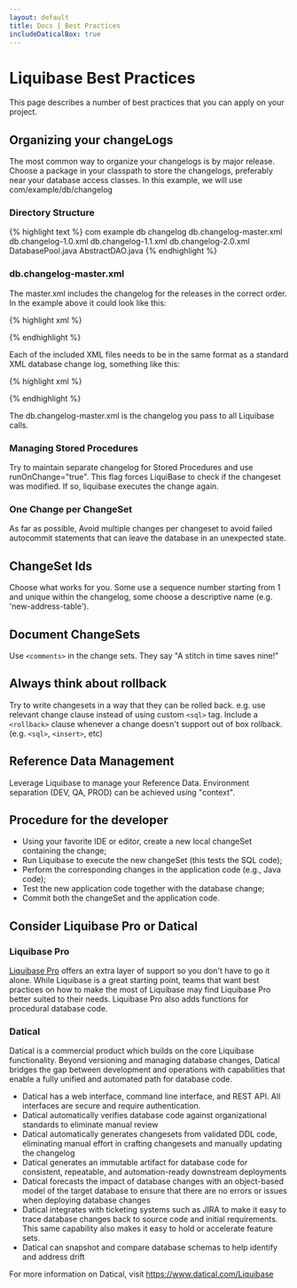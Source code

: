 ```yaml
---
layout: default
title: Docs | Best Practices 
includeDaticalBox: true
---
```


# Liquibase Best Practices #
This page describes a number of best practices that you can apply on your project.

## Organizing your changeLogs ##
The most common way to organize your changelogs is by major release.  Choose a package in your classpath to store the changelogs, preferably near your database access classes.  In this example, we will use com/example/db/changelog

### Directory Structure ###

{% highlight text %}
    com
      example
        db
          changelog
            db.changelog-master.xml
            db.changelog-1.0.xml
            db.changelog-1.1.xml
            db.changelog-2.0.xml
          DatabasePool.java
          AbstractDAO.java
{% endhighlight %}
        

### db.changelog-master.xml ###

The master.xml includes the changelog for the releases in the correct order. In the example above it could look like this:

{% highlight xml %}
<?xml version="1.0" encoding="UTF-8"?> 
<databaseChangeLog
  xmlns="http://www.liquibase.org/xml/ns/dbchangelog"
  xmlns:xsi="http://www.w3.org/2001/XMLSchema-instance"
  xsi:schemaLocation="http://www.liquibase.org/xml/ns/dbchangelog
                      http://www.liquibase.org/xml/ns/dbchangelog/dbchangelog-3.8.xsd">

  <include file="com/example/db/changelog/db.changelog-1.0.xml"/> 
  <include file="com/example/db/changelog/db.changelog-1.1.xml"/> 
  <include file="com/example/db/changelog/db.changelog-2.0.xml"/> 
</databaseChangeLog> 
{% endhighlight %}

Each of the included XML files needs to be in the same format as a standard XML database change log, something like this:

{% highlight xml %}
<?xml version="1.0" encoding="UTF-8"?> 
<databaseChangeLog 
  xmlns="http://www.liquibase.org/xml/ns/dbchangelog" 
  xmlns:xsi="http://www.w3.org/2001/XMLSchema-instance" 
  xsi:schemaLocation="http://www.liquibase.org/xml/ns/dbchangelog
                      http://www.liquibase.org/xml/ns/dbchangelog/dbchangelog-3.8.xsd"> 
  <changeSet author="authorName" id="changelog-1.0">
    <createTable tableName="TablesAndTables">
      <column name="COLUMN1" type="TEXT">
        <constraints nullable="true" primaryKey="false" unique="false"/>
      </column>
    </createTable>
  </changeSet>
</databaseChangeLog> 
{% endhighlight %}

The db.changelog-master.xml is the changelog you pass to all Liquibase calls.

### Managing Stored Procedures ###

Try to maintain separate changelog for Stored Procedures and use runOnChange="true". This flag forces LiquiBase to check if the changeset was modified. If so, liquibase executes the change again.

### One Change per ChangeSet ###

As far as possible, Avoid multiple changes per changeset to avoid failed autocommit statements that can leave the database in an unexpected state.

## ChangeSet Ids ##

Choose what works for you.  Some use a sequence number starting from 1 and unique within the changelog, some choose a descriptive name (e.g. 'new-address-table').

## Document ChangeSets ##

Use `<comments>` in the change sets. They say "A stitch in time saves nine!"

## Always think about rollback ##

Try to write changesets in a way that they can be rolled back. e.g. use relevant change clause instead of using custom `<sql>` tag.
Include a `<rollback>` clause whenever a change doesn't support out of box rollback. (e.g. `<sql>`, `<insert>`, etc)

## Reference Data Management ##

Leverage Liquibase to manage your Reference Data. Environment separation (DEV, QA, PROD) can be achieved using "context".

## Procedure for the developer ##

* Using your favorite IDE or editor, create a new local changeSet containing the change;
* Run Liquibase to execute the new changeSet (this tests the SQL code);
* Perform the corresponding changes in the application code (e.g., Java code);
* Test the new application code together with the database change;
* Commit both the changeSet and the application code.

## Consider Liquibase Pro or Datical ##

### Liquibase Pro ###
<a href="https://download.liquibase.org/" target="_blank">Liquibase Pro</a> offers an extra layer of support so you don't have to go it alone. While Liquibase is a great starting point, teams that want best practices on how to make the most of Liquibase may find Liquibase Pro better suited to their needs. Liquibase Pro also adds functions for procedural database code.

### Datical ###
Datical is a commercial product which builds on the core Liquibase functionality. Beyond versioning and managing database changes, Datical bridges the gap between development and operations with capabilities that enable a fully unified and automated path for database code. 

* Datical has a web interface, command line interface, and REST API. All interfaces are secure and require authentication.
* Datical automatically verifies database code against organizational standards to eliminate manual review
* Datical automatically generates changesets from validated DDL code, eliminating manual effort in crafting changesets and manually updating the changelog
* Datical generates an immutable artifact for database code for consistent, repeatable, and automation-ready downstream deployments
* Datical forecasts the impact of database changes with an object-based model of the target database to ensure that there are no errors or issues when deploying database changes
* Datical integrates with ticketing systems such as JIRA to make it easy to trace database changes back to source code and initial requirements. This same capability also makes it easy to hold or accelerate feature sets.
* Datical can snapshot and compare database schemas to help identify and address drift

For more information on Datical, visit <a href="https://www.datical.com/liquibase/" target="_blank" onClick="trackOutboundLink(this, 'Datical', 'Liquibase RFI'); return false">https://www.datical.com/Liquibase</a>


